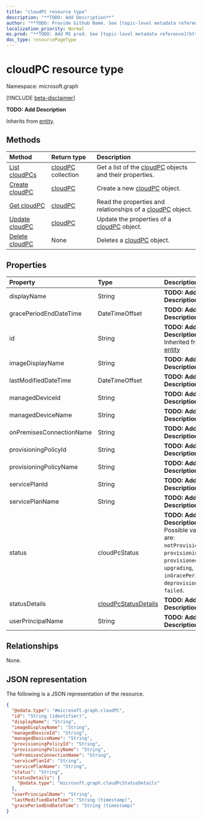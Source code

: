 ```yaml
---
title: "cloudPC resource type"
description: "**TODO: Add Description**"
author: "**TODO: Provide Github Name. See [topic-level metadata reference](https://msgo.azurewebsites.net/add/document/guidelines/metadata.html#topic-level-metadata)**"
localization_priority: Normal
ms.prod: "**TODO: Add MS prod. See [topic-level metadata reference](https://msgo.azurewebsites.net/add/document/guidelines/metadata.html#topic-level-metadata)**"
doc_type: resourcePageType
---
```


# cloudPC resource type

Namespace: microsoft.graph

[!INCLUDE [beta-disclaimer](../../includes/beta-disclaimer.md)]

**TODO: Add Description**


Inherits from [entity](../resources/entity.md).

## Methods
|Method|Return type|Description|
|:---|:---|:---|
|[List cloudPCs](../api/cloudpc-list.md)|[cloudPC](../resources/cloudpc.md) collection|Get a list of the [cloudPC](../resources/cloudpc.md) objects and their properties.|
|[Create cloudPC](../api/cloudpc-create.md)|[cloudPC](../resources/cloudpc.md)|Create a new [cloudPC](../resources/cloudpc.md) object.|
|[Get cloudPC](../api/cloudpc-get.md)|[cloudPC](../resources/cloudpc.md)|Read the properties and relationships of a [cloudPC](../resources/cloudpc.md) object.|
|[Update cloudPC](../api/cloudpc-update.md)|[cloudPC](../resources/cloudpc.md)|Update the properties of a [cloudPC](../resources/cloudpc.md) object.|
|[Delete cloudPC](../api/cloudpc-delete.md)|None|Deletes a [cloudPC](../resources/cloudpc.md) object.|

## Properties
|Property|Type|Description|
|:---|:---|:---|
|displayName|String|**TODO: Add Description**|
|gracePeriodEndDateTime|DateTimeOffset|**TODO: Add Description**|
|id|String|**TODO: Add Description** Inherited from [entity](../resources/entity.md)|
|imageDisplayName|String|**TODO: Add Description**|
|lastModifiedDateTime|DateTimeOffset|**TODO: Add Description**|
|managedDeviceId|String|**TODO: Add Description**|
|managedDeviceName|String|**TODO: Add Description**|
|onPremisesConnectionName|String|**TODO: Add Description**|
|provisioningPolicyId|String|**TODO: Add Description**|
|provisioningPolicyName|String|**TODO: Add Description**|
|servicePlanId|String|**TODO: Add Description**|
|servicePlanName|String|**TODO: Add Description**|
|status|cloudPcStatus|**TODO: Add Description**. Possible values are: `notProvisioned`, `provisioning`, `provisioned`, `upgrading`, `inGracePeriod`, `deprovisioning`, `failed`.|
|statusDetails|[cloudPcStatusDetails](../resources/cloudpcstatusdetails.md)|**TODO: Add Description**|
|userPrincipalName|String|**TODO: Add Description**|

## Relationships
None.

## JSON representation
The following is a JSON representation of the resource.
<!-- {
  "blockType": "resource",
  "keyProperty": "id",
  "@odata.type": "microsoft.graph.cloudPC",
  "baseType": "microsoft.graph.entity",
  "openType": false
}
-->
``` json
{
  "@odata.type": "#microsoft.graph.cloudPC",
  "id": "String (identifier)",
  "displayName": "String",
  "imageDisplayName": "String",
  "managedDeviceId": "String",
  "managedDeviceName": "String",
  "provisioningPolicyId": "String",
  "provisioningPolicyName": "String",
  "onPremisesConnectionName": "String",
  "servicePlanId": "String",
  "servicePlanName": "String",
  "status": "String",
  "statusDetails": {
    "@odata.type": "microsoft.graph.cloudPcStatusDetails"
  },
  "userPrincipalName": "String",
  "lastModifiedDateTime": "String (timestamp)",
  "gracePeriodEndDateTime": "String (timestamp)"
}
```

